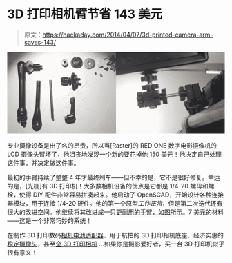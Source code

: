 # 3D 打印相机臂节省 143 美元

> 原文：<https://hackaday.com/2014/04/07/3d-printed-camera-arm-saves-143/>

![arm04](img/a1964afaa8cea4f207cdf984fd73830a.png)

专业摄像设备是出了名的昂贵，所以当[Raster]的 RED ONE 数字电影摄像机的 LCD 摄像头臂坏了，他沮丧地发现一个新的要花掉他 150 美元！他决定自己处理这件事，并决定做这件事。

最初的手臂持续了整整 4 年才最终刹车——但不幸的是，它不是很好修复。幸运的是，[光栅]有 3D 打印机！大多数相机设备的优点是它都是 1/4-20 螺母和螺栓，使得 DIY 配件非常容易拼凑起来。他启动了 OpenSCAD，开始设计各种连接器模块，用于连接 1/4-20 硬件。他的第一个原型*工作正常*，但是第二次迭代还有很大的改进空间。他继续将其改进成一只[更耐用的手臂，如图所示](http://rasterweb.net/raster/2014/03/05/a-new-arm-part-ii/)。7 美元的材料——这是一个非常巧妙的系统！

在制作 3D 打印数码[相机电池适配器](http://hackaday.com/2012/05/15/3d-printing-saves-the-day-for-time-lapse-photography/)、用于航拍的 3D 打印相机底座、经济实惠的[稳定摄像头](http://hackaday.com/2013/03/19/make-your-own-steadycam-mount/)，甚至[全 3D 打印相机](http://hackaday.com/2014/01/15/lux-a-100-open-source-camera/) …如果你是摄影爱好者，买一台 3D 打印机似乎很有意义！